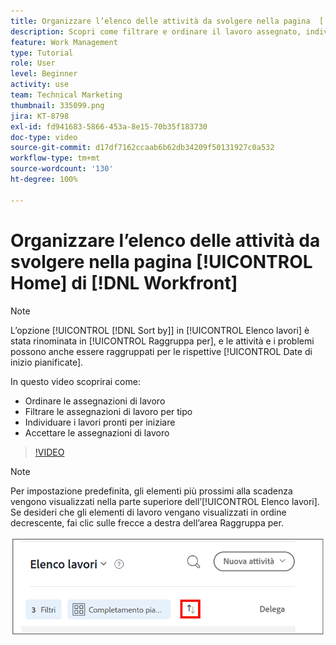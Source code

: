 ```yaml
---
title: Organizzare l’elenco delle attività da svolgere nella pagina  [!DNL Workfront] [!UICONTROL Home]
description: Scopri come filtrare e ordinare il lavoro assegnato, individuare i lavori pronti per iniziare e accettare le assegnazioni di lavoro in [!DNL  Workfront].
feature: Work Management
type: Tutorial
role: User
level: Beginner
activity: use
team: Technical Marketing
thumbnail: 335099.png
jira: KT-8798
exl-id: fd941683-5866-453a-8e15-70b35f183730
doc-type: video
source-git-commit: d17df7162ccaab6b62db34209f50131927c0a532
workflow-type: tm+mt
source-wordcount: '130'
ht-degree: 100%

---
```


# Organizzare l’elenco delle attività da svolgere nella pagina [!UICONTROL Home] di [!DNL Workfront]

>[!NOTE]
>
>L’opzione [!UICONTROL [!DNL Sort by]] in [!UICONTROL Elenco lavori] è stata rinominata in [!UICONTROL Raggruppa per], e le attività e i problemi possono anche essere raggruppati per le rispettive [!UICONTROL Date di inizio pianificate].

In questo video scoprirai come:

* Ordinare le assegnazioni di lavoro
* Filtrare le assegnazioni di lavoro per tipo
* Individuare i lavori pronti per iniziare
* Accettare le assegnazioni di lavoro

>[!VIDEO](https://video.tv.adobe.com/v/3445086/?quality=12&learn=on&enablevpops&captions=ita)

>[!NOTE]
>
>Per impostazione predefinita, gli elementi più prossimi alla scadenza vengono visualizzati nella parte superiore dell’[!UICONTROL Elenco lavori]. Se desideri che gli elementi di lavoro vengano visualizzati in ordine decrescente, fai clic sulle frecce a destra dell’area Raggruppa per.

![Immagine di una schermata che mostra l’elenco dei lavori raggruppati per data di scadenza.](assets/work-list-arrows.png)
